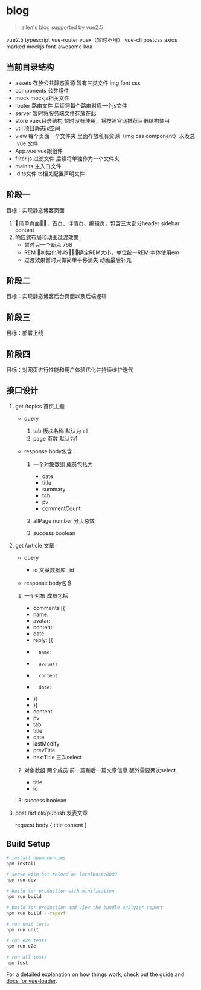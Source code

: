 # blog

> allen's blog supported by vue2.5

vue2.5 typescript vue-router vuex（暂时不用） vue-cli postcss axios marked mockjs font-awesome koa

## 当前目录结构
- assets  存放公共静态资源 暂有三类文件 img font css
- components  公共组件
- mock mockjs相关文件
- router 路由文件  后续将每个路由对应一个js文件
- server 暂时将服务端文件存放在此
- store  vuex目录结构 暂时没有使用，将按照官网推荐目录结构使用
- util  项目静态js空间
- view  每个页面一个文件夹 里面存放私有资源（img css component）以及总 .vue 文件
- App.vue  vue跟组件
- filter.js  过滤文件 后续将单独作为一个文件夹
- main.ts  主入口文件
- .d.ts文件  ts相关配置声明文件

## 阶段一  
目标：实现静态博客页面

1. 简单页面，首页、详情页、编辑页，包含三大部分header  sidebar  content
2. 响应式布局和动画过渡效果
    - 暂时只一个断点  768
    - REM  初始化时JS确定REM大小，单位统一REM   字体使用em
    - 过渡效果暂时只做简单平移消失  动画最后补充


## 阶段二
目标：实现静态博客后台页面以及后端逻辑


## 阶段三
目标：部署上线


## 阶段四
目标：对网页进行性能和用户体验优化并持续维护迭代


## 接口设计

1. get /topics  首页主题
    - query
        1. tab 板块名称 默认为 all
        2. page  页数  默认为1

    - response body包含：
        1. 一个对象数组  成员包括为
            - date
            - title
            - summary
            - tab
            - pv
            - commentCount

        2. allPage  number   分页总数

        3. success boolean
    
2. get /article   文章
    - query
        - id  文章数据库 _id
    
    - response body包含
    1. 一个对象  成员包括
        - comments [{
        -   name:
        -   avatar:
        -   content:
        -   date:
        -   reply: [{  
        -       name:  
        -       avatar:  
        -       content:  
        -       date:
        -   }]
        - }]
        - content
        - pv
        - tab
        - title
        - date
        - lastModify
        - prevTitle   
        - nextTitle   三次select
    
    2. 对象数组  两个成员  前一篇和后一篇文章信息  额外需要两次select
        - title 
        - id

    3. success  boolean

3. post /article/publish    发表文章
    
    request body {
        title
        content
    }


## Build Setup

``` bash
# install dependencies
npm install

# serve with hot reload at localhost:8080
npm run dev

# build for production with minification
npm run build

# build for production and view the bundle analyzer report
npm run build --report

# run unit tests
npm run unit

# run e2e tests
npm run e2e

# run all tests
npm test
```

For a detailed explanation on how things work, check out the [guide](http://vuejs-templates.github.io/webpack/) and [docs for vue-loader](http://vuejs.github.io/vue-loader).

